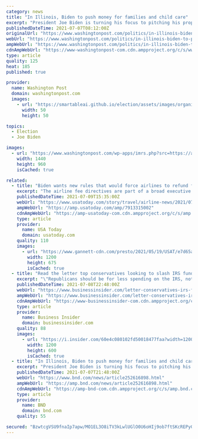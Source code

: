 ```yaml
---
category: news
title: "In Illinois, Biden to push money for families and child care"
excerpt: "President Joe Biden is turning his focus to pitching his proposed investments in families and education, using a visit to a community college in a key Illinois swing district to highlight how his spending on so-called human infrastructure would boost the economy."
publishedDateTime: 2021-07-07T08:12:00Z
originalUrl: "https://www.washingtonpost.com/politics/in-illinois-biden-to-push-money-for-families-and-child-care/2021/07/07/751e9afc-df03-11eb-a27f-8b294930e95b_story.html"
webUrl: "https://www.washingtonpost.com/politics/in-illinois-biden-to-push-money-for-families-and-child-care/2021/07/07/751e9afc-df03-11eb-a27f-8b294930e95b_story.html"
ampWebUrl: "https://www.washingtonpost.com/politics/in-illinois-biden-to-push-money-for-families-and-child-care/2021/07/07/751e9afc-df03-11eb-a27f-8b294930e95b_story.html?outputType=amp"
cdnAmpWebUrl: "https://www-washingtonpost-com.cdn.ampproject.org/c/s/www.washingtonpost.com/politics/in-illinois-biden-to-push-money-for-families-and-child-care/2021/07/07/751e9afc-df03-11eb-a27f-8b294930e95b_story.html?outputType=amp"
type: article
quality: 125
heat: 185
published: true

provider:
  name: Washington Post
  domain: washingtonpost.com
  images:
    - url: "https://smartableai.github.io/election/assets/images/organizations/washingtonpost.com-50x50.jpg"
      width: 50
      height: 50

topics:
  - Election
  - Joe Biden

images:
  - url: "https://www.washingtonpost.com/wp-apps/imrs.php?src=https://arc-anglerfish-washpost-prod-washpost.s3.amazonaws.com/public/ODUJAZG7AMI6XIT7RMUUSMHJLM.jpg&w=1440"
    width: 1440
    height: 960
    isCached: true

related:
  - title: "Biden wants new rules that would force airlines to refund fees when Wi-Fi doesn't work, bags are late"
    excerpt: "The airline fee directives are part of a broad executive order by President Joe Biden aimed at anti-competitive practices of big business."
    publishedDateTime: 2021-07-09T15:35:00Z
    webUrl: "https://www.usatoday.com/story/travel/airline-news/2021/07/09/joe-biden-executive-order-directs-possible-rules-airline-fees/7913315002/"
    ampWebUrl: "https://amp.usatoday.com/amp/7913315002"
    cdnAmpWebUrl: "https://amp-usatoday-com.cdn.ampproject.org/c/s/amp.usatoday.com/amp/7913315002"
    type: article
    provider:
      name: USA Today
      domain: usatoday.com
    quality: 110
    images:
      - url: "https://www.gannett-cdn.com/presto/2021/05/19/USAT/e7d65a7a-fc9e-4465-8808-488378e5b311-AP21137541155282.jpg?auto=webp&crop=4556,2563,x1,y65&format=pjpg&width=1200"
        width: 1200
        height: 675
        isCached: true
  - title: "Read the letter top conservatives looking to slash IRS funding are sending to McConnell in effort to kill Biden's bipartisan infrastructure deal"
    excerpt: "\"Republicans should be for less spending on the IRS, not more,\" Stephen Moore tells Insider, calling it a \"betrayal to fund the IRS with more money.\""
    publishedDateTime: 2021-07-08T22:48:00Z
    webUrl: "https://www.businessinsider.com/letter-conservatives-irs-funding-taxes-mitch-mcconnell-bipartisan-infrastructure-biden-2021-7"
    ampWebUrl: "https://www.businessinsider.com/letter-conservatives-irs-funding-taxes-mitch-mcconnell-bipartisan-infrastructure-biden-2021-7?amp"
    cdnAmpWebUrl: "https://www-businessinsider-com.cdn.ampproject.org/c/s/www.businessinsider.com/letter-conservatives-irs-funding-taxes-mitch-mcconnell-bipartisan-infrastructure-biden-2021-7?amp"
    type: article
    provider:
      name: Business Insider
      domain: businessinsider.com
    quality: 88
    images:
      - url: "https://i.insider.com/60e4c080102fd50018477faa?width=1200&format=jpeg"
        width: 1200
        height: 600
        isCached: true
  - title: "In Illinois, Biden to push money for families and child care"
    excerpt: "President Joe Biden is turning his focus to pitching his proposed investments in families and education, using a visit to a community college in a key Illinois swing district to highlight how his spending on so-called human infrastructure would boost the economy."
    publishedDateTime: 2021-07-07T21:48:00Z
    webUrl: "https://www.bnd.com/news/article252616898.html"
    ampWebUrl: "https://amp.bnd.com/news/article252616898.html"
    cdnAmpWebUrl: "https://amp-bnd-com.cdn.ampproject.org/c/s/amp.bnd.com/news/article252616898.html"
    type: article
    provider:
      name: BND
      domain: bnd.com
    quality: 55

secured: "BzwtcgVSU9fnaIp7apw/MO1EL3O8iTV3kLwlUGlO0U6oHIj9ob7ftSKcREPyGcCubgnVlXL3ruHeP0i1aDE9o7noPTHmnWWgJKebnpEiAcoMsaCefNoSoWLBoVICYuxcgjS9aLK82nlPaduPUmv/7PV2O5Lzluk8x8cky53F8bJWLyTGJvXG9zgEtiMreyN8QEcC+M/nWH2G7SKTCo+xmwKyALGci+56OTvsC050K9/kDW8HGvwyONRbwpZa0xnsl6IC6LZ7Vm6QEMR2ZLU274MCJ0iG+qomQenYk811n+9TiDxJft/wnr2L6bzGemD4iB2/0HZPrmBAINJV4kwTzrs6uYLqn3PW6NHvQ945zeg=;hPHjt1zS51ZJ9gpYpGB9dA=="
---
```



